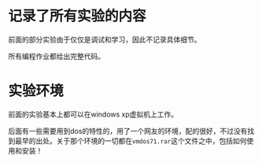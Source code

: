 # 记录了所有实验的内容
前面的部分实验由于仅仅是调试和学习，因此不记录具体细节。

所有编程作业都给出完整代码。

# 实验环境
前面的实验基本上都可以在windows xp虚拟机上工作。

后面有一些需要用到dos的特性的，用了一个网友的环境，配的很好，不过没有找到最早的出处。关于那个环境的一切都在`vmdos71.rar`这个文件之中，包括如何使用和安装！